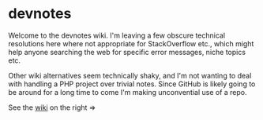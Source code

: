 devnotes
========

Welcome to the devnotes wiki. I'm leaving a few obscure technical resolutions here where not appropriate for StackOverflow etc., which might help anyone searching the web for specific error messages, niche topics etc.

Other wiki alternatives seem technically shaky, and I'm not wanting to deal with handling a PHP project over trivial notes. Since GitHub is likely going to be around for a long time to come I'm making unconvential use of a repo.

See the [wiki](https://github.com/lmmx/devnotes/wiki) on the right ⇒
